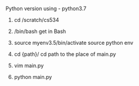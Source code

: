 Python version using - python3.7
 
1.  cd /scratch/cs534
2.  /bin/bash
get in Bash
3.  source myenv3.5/bin/activate
source python env
4.  cd {path}/ 
cd path to the place of main.py 

5.  vim main.py 

6.  python main.py 

